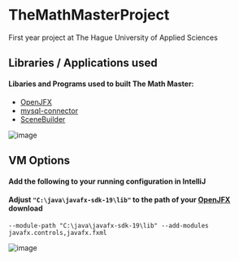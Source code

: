 # TheMathMasterProject
First year project at The Hague University of Applied Sciences


## Libraries / Applications used

#### Libaries and Programs used to built The Math Master:
* [OpenJFX](https://download2.gluonhq.com/openjfx/19/openjfx-19_windows-x64_bin-sdk.zip)
* [mysql-connector](https://cdn.mysql.com//Downloads/Connector-J/mysql-connector-j-8.0.31.zip)
* [SceneBuilder](https://download2.gluonhq.com/scenebuilder/19.0.0/install/win/SceneBuilder-19.0.0.msi)


![image](https://user-images.githubusercontent.com/109423050/202330172-2f661707-13a7-4368-81e8-4997eb03af84.png)


## VM Options

#### Add the following to your running configuration in IntelliJ
#### Adjust `"C:\java\javafx-sdk-19\lib"` to the path of your  [OpenJFX](https://download2.gluonhq.com/openjfx/19/openjfx-19_windows-x64_bin-sdk.zip) download

`--module-path "C:\java\javafx-sdk-19\lib" --add-modules javafx.controls,javafx.fxml`

![image](https://user-images.githubusercontent.com/109423050/202330087-bb537578-ab86-4747-b313-a6997442bb86.png)




